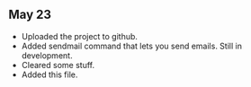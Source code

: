 May 23
------
- Uploaded the project to github.
- Added sendmail command that lets you send emails. Still in development.
- Cleared some stuff.
- Added this file.
